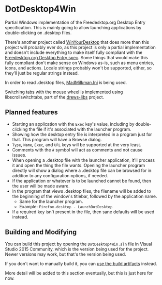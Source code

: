 # DotDesktop4Win
Partial Windows implementation of the Freedesktop.org Desktop Entry specification. This is mainly going to allow launching applications by double-clicking on .desktop files.

There's another project called [WinYourDesktop](https://github.com/dd86k/WinYourDesktop) that does more than this project will probably ever do, as this project is only a partial implementation and doesn't include everything to make itself fully compliant with the [Freedesktop.org Desktop Entry spec](https://specifications.freedesktop.org/desktop-entry-spec/desktop-entry-spec-latest.html). Some things that would make this fully compliant don't make sense on Windows as-is, such as menu entries, icons, and actions. Locale strings probably won't be supported, either, so they'll just be regular strings instead.

In order to read .desktop files, [MadMilkman.Ini](https://github.com/MarioZ/MadMilkman.Ini) is being used.

Switching tabs with the mouse wheel is implemented using libscrollswitchtabs, part of the [drews-libs](https://github.com/DrewNaylor/drews-libs) project.

## Planned features
- Starting an application with the `Exec` key's value, including by double-clicking the file if it's associated with the launcher program.
- Showing how the desktop entry file is interpreted in a program just for that. This program will have a Browse dialog.
- `Type`, `Name`, `Exec`, and `URL` keys will be supported at the very least.
- Comments with the `#` symbol will act as comments and not cause issues.
- When opening a .desktop file with the launcher application, it'll process it and open the thing the file wants. Opening the launcher program directly will show a dialog where a .desktop file can be browsed for in addition to any configuration options, if needed.
- If the application or whatever is to be launched cannot be found, then the user will be made aware.
- In the program that views .desktop files, the filename will be added to the beginning of the window's titlebar, followed by the application name.
  - Same for the launcher program.
  - Example: `Firefox.desktop - LaunchDotDesktop`
- If a required key isn't present in the file, then sane defaults will be used instead.

## Building and Modifying

You can build this project by opening the `DotDesktop4Win.sln` file in Visual Studio 2015 Community, which is the version being used for the project. Newer versions may work, but that's the version being used.

If you don't want to manually build it, you can [use the build artifacts](https://ci.appveyor.com/project/DrewNaylor/dotdesktop4win/build/artifacts) instead.

More detail will be added to this section eventually, but this is just here for now.

